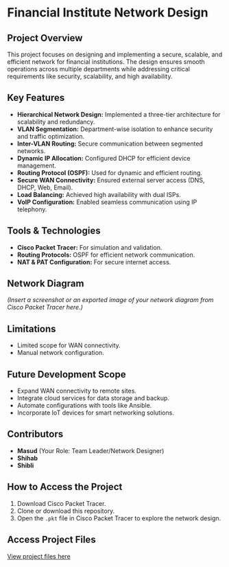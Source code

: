 # Financial Institute Network Design

## Project Overview
This project focuses on designing and implementing a secure, scalable, and efficient network for financial institutions. The design ensures smooth operations across multiple departments while addressing critical requirements like security, scalability, and high availability.

## Key Features
- **Hierarchical Network Design:** Implemented a three-tier architecture for scalability and redundancy.
- **VLAN Segmentation:** Department-wise isolation to enhance security and traffic optimization.
- **Inter-VLAN Routing:** Secure communication between segmented networks.
- **Dynamic IP Allocation:** Configured DHCP for efficient device management.
- **Routing Protocol (OSPF):** Used for dynamic and efficient routing.
- **Secure WAN Connectivity:** Ensured external server access (DNS, DHCP, Web, Email).
- **Load Balancing:** Achieved high availability with dual ISPs.
- **VoIP Configuration:** Enabled seamless communication using IP telephony.

## Tools & Technologies
- **Cisco Packet Tracer:** For simulation and validation.
- **Routing Protocols:** OSPF for efficient network communication.
- **NAT & PAT Configuration:** For secure internet access.

## Network Diagram
*(Insert a screenshot or an exported image of your network diagram from Cisco Packet Tracer here.)*

## Limitations
- Limited scope for WAN connectivity.
- Manual network configuration.

## Future Development Scope
- Expand WAN connectivity to remote sites.
- Integrate cloud services for data storage and backup.
- Automate configurations with tools like Ansible.
- Incorporate IoT devices for smart networking solutions.

## Contributors
- **Masud** (Your Role: Team Leader/Network Designer)  
- **Shihab**  
- **Shibli**

## How to Access the Project
1. Download Cisco Packet Tracer.
2. Clone or download this repository.
3. Open the `.pkt` file in Cisco Packet Tracer to explore the network design.

 ## Access Project Files  
[View project files here](Project_Files_Link.md)

